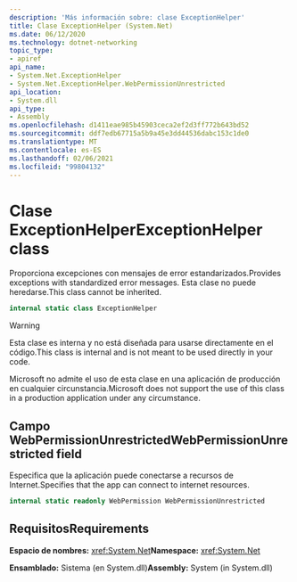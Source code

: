 ```yaml
---
description: 'Más información sobre: clase ExceptionHelper'
title: Clase ExceptionHelper (System.Net)
ms.date: 06/12/2020
ms.technology: dotnet-networking
topic_type:
- apiref
api_name:
- System.Net.ExceptionHelper
- System.Net.ExceptionHelper.WebPermissionUnrestricted
api_location:
- System.dll
api_type:
- Assembly
ms.openlocfilehash: d1411eae985b45903ceca2ef2d3ff772b643bd52
ms.sourcegitcommit: ddf7edb67715a5b9a45e3dd44536dabc153c1de0
ms.translationtype: MT
ms.contentlocale: es-ES
ms.lasthandoff: 02/06/2021
ms.locfileid: "99804132"
---
```

# <a name="exceptionhelper-class"></a><span data-ttu-id="66207-103">Clase ExceptionHelper</span><span class="sxs-lookup"><span data-stu-id="66207-103">ExceptionHelper class</span></span>

<span data-ttu-id="66207-104">Proporciona excepciones con mensajes de error estandarizados.</span><span class="sxs-lookup"><span data-stu-id="66207-104">Provides exceptions with standardized error messages.</span></span> <span data-ttu-id="66207-105">Esta clase no puede heredarse.</span><span class="sxs-lookup"><span data-stu-id="66207-105">This class cannot be inherited.</span></span>

```csharp
internal static class ExceptionHelper
```

> [!WARNING]
> <span data-ttu-id="66207-106">Esta clase es interna y no está diseñada para usarse directamente en el código.</span><span class="sxs-lookup"><span data-stu-id="66207-106">This class is internal and is not meant to be used directly in your code.</span></span>
>
> <span data-ttu-id="66207-107">Microsoft no admite el uso de esta clase en una aplicación de producción en cualquier circunstancia.</span><span class="sxs-lookup"><span data-stu-id="66207-107">Microsoft does not support the use of this class in a production application under any circumstance.</span></span>

## <a name="webpermissionunrestricted-field"></a><span data-ttu-id="66207-108">Campo WebPermissionUnrestricted</span><span class="sxs-lookup"><span data-stu-id="66207-108">WebPermissionUnrestricted field</span></span>

<span data-ttu-id="66207-109">Especifica que la aplicación puede conectarse a recursos de Internet.</span><span class="sxs-lookup"><span data-stu-id="66207-109">Specifies that the app can connect to internet resources.</span></span>

```csharp
internal static readonly WebPermission WebPermissionUnrestricted
```

## <a name="requirements"></a><span data-ttu-id="66207-110">Requisitos</span><span class="sxs-lookup"><span data-stu-id="66207-110">Requirements</span></span>

<span data-ttu-id="66207-111">**Espacio de nombres:** <xref:System.Net></span><span class="sxs-lookup"><span data-stu-id="66207-111">**Namespace:** <xref:System.Net></span></span>

<span data-ttu-id="66207-112">**Ensamblado:** Sistema (en System.dll)</span><span class="sxs-lookup"><span data-stu-id="66207-112">**Assembly:** System (in System.dll)</span></span>
